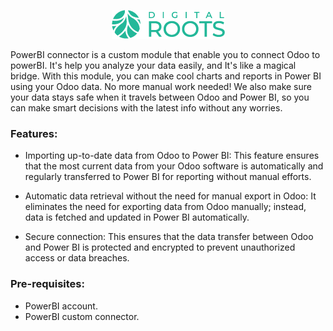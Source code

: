 <p align="center">
  <img src="./screenshots/dr-logo.png" alt="Digital Roots logo"/>
</p>


PowerBI connector is a custom module that enable you to connect Odoo to powerBI. It's help you analyze your data easily, and It's like a magical bridge. With this module, you can make cool charts and reports in Power BI using your Odoo data. No more manual work needed! We also make sure your data stays safe when it travels between Odoo and Power BI, so you can make smart decisions with the latest info without any worries.


 

### Features: 
- Importing up-to-date data from Odoo to Power BI: This feature ensures that the most current data from your Odoo software is automatically and regularly transferred to Power BI for reporting without manual efforts.

- Automatic data retrieval without the need for manual export in Odoo: It eliminates the need for exporting data from Odoo manually; instead, data is fetched and updated in Power BI automatically.

- Secure connection: This ensures that the data transfer between Odoo and Power BI is protected and encrypted to prevent unauthorized access or data breaches.

### Pre-requisites: 
- PowerBI account.
- PowerBI custom connector.

